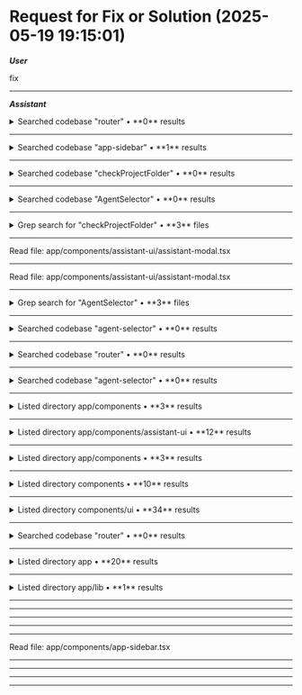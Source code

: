 <!-- Generated by SpecStory -->

# Request for Fix or Solution (2025-05-19 19:15:01)

_**User**_

fix

---

_**Assistant**_

<details>
            <summary>Searched codebase "router" • **0** results</summary>
        
No results found
</details>

---

<details>
            <summary>Searched codebase "app-sidebar" • **1** results</summary>
        
| File |
|------|
| `undefined` |

</details>

---

<details>
            <summary>Searched codebase "checkProjectFolder" • **0** results</summary>
        
No results found
</details>

---

<details>
            <summary>Searched codebase "AgentSelector" • **0** results</summary>
        
No results found
</details>

---

<details>
            <summary>Grep search for "checkProjectFolder" • **3** files</summary>
        
| File | Line | Match |
|------|------|-------|
| `file:///stores/storage/Shared/Development/wilson/sipacate/app/components/assistant-ui/assistant-modal.tsx` | L76 | `const checkProjectFolder = async () => {` |
| `file:///stores/storage/Shared/Development/wilson/sipacate/app/components/assistant-ui/assistant-modal.tsx` | L100 | `window.forceProjectFolderCheck = checkProjectFolder;` |
| `file:///stores/storage/Shared/Development/wilson/sipacate/app/components/assistant-ui/assistant-modal.tsx` | L111 | `checkProjectFolder();` |
| `file:///stores/storage/Shared/Development/wilson/sipacate/app/components/assistant-ui/assistant-modal.tsx` | L144 | `checkProjectFolder();` |
| `file:///stores/storage/Shared/Development/wilson/sipacate/app/components/assistant-ui/assistant-modal.tsx` | L150 | `checkProjectFolder();` |
| `file:///stores/storage/Shared/Development/wilson/sipacate/app/components/assistant-ui/modal/ViewContainer.tsx` | L18 | `const checkProjectFolder = async () => {` |
| `file:///stores/storage/Shared/Development/wilson/sipacate/app/components/assistant-ui/modal/ViewContainer.tsx` | L41 | `checkProjectFolder();` |
| `file:///stores/storage/Shared/Development/wilson/sipacate/app/components/assistant-ui/modal/ViewContainer.tsx` | L45 | `checkProjectFolder();` |
| `file:///stores/storage/Shared/Development/wilson/sipacate/app/components/assistant-ui/modal/ViewContainer.tsx` | L51 | `checkProjectFolder();` |
| `file:///stores/storage/Shared/Development/wilson/sipacate/app/components/assistant-ui/assistant-modal.tsx` | L80 | `window.forceProjectFolderCheck = checkProjectFolder;` |
| `file:///stores/storage/Shared/Development/wilson/sipacate/app/components/assistant-ui/assistant-modal.tsx` | L91 | `checkProjectFolder();` |

</details>

---

Read file: app/components/assistant-ui/assistant-modal.tsx

---

Read file: app/components/assistant-ui/assistant-modal.tsx

---

<details>
            <summary>Grep search for "AgentSelector" • **3** files</summary>
        
| File | Line | Match |
|------|------|-------|
| `file:///stores/storage/Shared/Development/wilson/sipacate/.specstory/history/2025-05-19_23-00-request-for-fixes.md` | L443 | `[0m [90m 12 |[39m [90m// import { AgentSelector } from "@/components/agent-selector";[39m[0m` |
| `file:///stores/storage/Shared/Development/wilson/sipacate/.specstory/history/2025-05-19_23-00-request-for-fixes.md` | L472 | `// import { AgentSelector } from "@/components/agent-selector";` |
| `file:///stores/storage/Shared/Development/wilson/sipacate/.specstory/history/2025-05-19_23-00-request-for-fixes.md` | L586 | `[0m [90m 12 |[39m [90m// import { AgentSelector } from "@/components/agent-selector";[39m[0m` |
| `file:///stores/storage/Shared/Development/wilson/sipacate/.specstory/history/2025-05-19_23-00-request-for-fixes.md` | L627 | `// import { AgentSelector } from "@/components/agent-selector";` |
| `file:///stores/storage/Shared/Development/wilson/sipacate/app/components/assistant-ui/assistant-modal.tsx` | L11 | `// import { AgentSelector } from "@/components/agent-selector";` |
| `file:///stores/storage/Shared/Development/wilson/sipacate/app/components/assistant-ui/assistant-modal.tsx` | L264 | `<div className="flex-grow"><AgentSelector/></div>` |
| `file:///stores/storage/Shared/Development/wilson/sipacate/app/components/assistant-ui/assistant-modal.tsx` | L11 | `// import { AgentSelector } from "@/components/agent-selector";` |
| `file:///stores/storage/Shared/Development/wilson/sipacate/app/components/assistant-ui/assistant-modal.tsx` | L223 | `<div className="flex-grow"><AgentSelector/></div>` |

</details>

---

<details>
            <summary>Searched codebase "agent-selector" • **0** results</summary>
        
No results found
</details>

---

<details>
            <summary>Searched codebase "router" • **0** results</summary>
        
No results found
</details>

---

<details>
            <summary>Searched codebase "agent-selector" • **0** results</summary>
        
No results found
</details>

---

<details>
            <summary>Listed directory app/components • **3** results</summary>
        
| Name |
|-------|
| 📄 `app-sidebar.tsx` |
| 📁 `assistant-ui` |
| 📁 `api-keys` |

</details>

---

<details>
            <summary>Listed directory app/components/assistant-ui • **12** results</summary>
        
| Name |
|-------|
| 📄 `assistant-modal.tsx` |
| 📄 `thread-list.tsx` |
| 📄 `markdown-text.tsx` |
| 📄 `attachment.tsx` |
| 📄 `thread.tsx` |
| 📁 `tools` |
| 📄 `tooltip-icon-button.tsx` |
| 📄 `thread.orig.tsx` |
| 📁 `modal` |
| 📄 `sample-frame.tsx` |
| 📄 `thread-list.orig.tsx` |
| 📄 `attachment.old.tsx` |

</details>

---

<details>
            <summary>Listed directory app/components • **3** results</summary>
        
| Name |
|-------|
| 📄 `app-sidebar.tsx` |
| 📁 `assistant-ui` |
| 📁 `api-keys` |

</details>

---

<details>
            <summary>Listed directory components • **10** results</summary>
        
| Name |
|-------|
| 📄 `header.tsx` |
| 📁 `api-keys` |
| 📁 `ui` |
| 📄 `mode-toggle.tsx` |
| 📄 `session-switcher.tsx` |
| 📄 `anonymous-user-button.tsx` |
| 📄 `invitation-indicator.tsx` |
| 📄 `unverified-user-button.tsx` |
| 📄 `impersonated-user-button.tsx` |
| 📄 `email-verification-badge.tsx` |

</details>

---

<details>
            <summary>Listed directory components/ui • **34** results</summary>
        
| Name |
|-------|
| 📄 `sidebar.tsx` |
| 📄 `sheet.tsx` |
| 📄 `dialog.tsx` |
| 📄 `checkbox.tsx` |
| 📄 `calendar.tsx` |
| 📄 `hover-card.tsx` |
| 📄 `popover.tsx` |
| 📄 `progress.tsx` |
| 📄 `tabs.tsx` |
| 📄 `skeleton.tsx` |
| 📄 `label.tsx` |
| 📄 `form.tsx` |
| 📄 `tooltip.tsx` |
| 📄 `badge.tsx` |
| 📄 `alert.tsx` |
| 📄 `textarea.tsx` |
| 📄 `switch.tsx` |
| 📄 `select.tsx` |
| 📄 `accordion.tsx` |
| 📄 `scroll-area.tsx` |
| 📄 `avatar.tsx` |
| 📄 `card.tsx` |
| 📄 `toaster.tsx` |
| 📄 `toast.tsx` |
| 📄 `use-toast.ts` |
| 📄 `separator.tsx` |
| 📄 `alert-dialog.tsx` |
| 📁 `alert-dialog` |
| 📄 `input.tsx` |
| 📄 `table.tsx` |
| 📄 `data-table.tsx` |
| 📄 `button.tsx` |
| 📄 `dropdown-menu.tsx` |
| 📄 `sonner.tsx` |

</details>

---

<details>
            <summary>Searched codebase "router" • **0** results</summary>
        
No results found
</details>

---

<details>
            <summary>Listed directory app • **20** results</summary>
        
| Name |
|-------|
| 📁 `lib` |
| 📁 `contexts` |
| 📄 `page.tsx` |
| 📁 `components` |
| 📁 `plan` |
| 📄 `layout.tsx` |
| 📄 `manifest.ts` |
| 📄 `providers.tsx` |
| 📁 `workers` |
| 📄 `email-verification-guard.tsx` |
| 📁 `auth` |
| 📁 `api-docs` |
| 📁 `api` |
| 📁 `api-keys` |
| 📁 `dashboard` |
| 📁 `admin` |
| 📁 `settings` |
| 📁 `verify-email` |
| 📁 `pricing` |
| 📄 `favicon.ico` |

</details>

---

<details>
            <summary>Listed directory app/lib • **1** results</summary>
        
| Name |
|-------|
| 📄 `chatHistory.ts` |

</details>

---



---



---



---



---

Read file: app/components/app-sidebar.tsx

---



---



---





---

